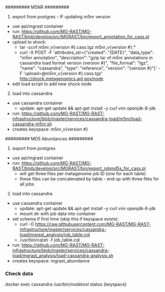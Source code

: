 
######### M5NR #########

1. export from postgres - IF updating m5nr version 

  - use api/mgrast container
  - run: https://github.com/MG-RAST/MG-RAST/blob/develop/src/MGRAST/bin/export_annotation_for_cass.pl
  - upload to shock:
    - tar -zcvf m5nr_v{version #}.cass.tgz m5nr_v{version #}.*
    - curl -X POST -F 'attributes_str={"created": "{DATE}", "data_type": "m5nr annotation", "description": "gzip tar of m5nr annotations in cassandra load format version {version #}", "file_format": "tgz", "name": "cassandra", "type": "reference", "version": "{version #}"}' -F 'upload=@m5nr_v{version #}.cass.tgz' http://shock.metagenomics.anl.gov/node
  - edit load script to add new shock node

2. load into cassandra

  - use cassandra container
    - update: apt-get update && apt-get install -y curl vim openjdk-8-jdk
  - run: https://github.com/MG-RAST/MG-RAST-infrastructure/blob/master/services/cassandra-load/m5nr/load-cassandra-m5nr.sh
  - creates keyspace: m5nr_v{version #}

######### MD5 Abundances #########

1. export from postgres

  - use api/mgrast container
  - run: https://github.com/MG-RAST/MG-RAST/blob/develop/src/MGRAST/bin/export_jobmd5s_for_cass.pl
    - will get three files per metagenome job ID (one for each table)
    - these files can be concatenated by table - end up with three files for all jobs

2. load into cassandra

  - use cassandra container
    - update: apt-get update && apt-get install -y curl vim openjdk-8-jdk
    - mount dir with job data into container
  - set schema if first time (skip this if keyspace exists):
    - curl -O https://raw.githubusercontent.com/MG-RAST/MG-RAST-infrastructure/master/services/cassandra-load/mgrast_analysis/job_table.cql
    - /usr/bin/cqlsh -f job_table.cql
  - run: https://github.com/MG-RAST/MG-RAST-infrastructure/blob/master/services/cassandra-load/mgrast_analysis/load-cassandra-analysis.sh
  - creates keyspace: mgrast_abundance
  
### Check data

docker exec cassandra /usr/bin/nodetool status {keyspace}
